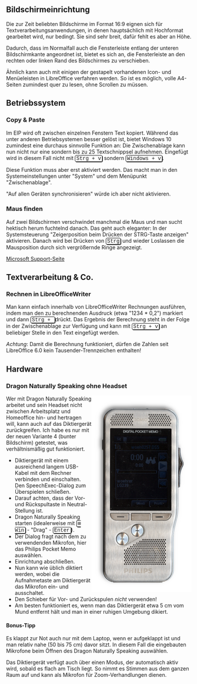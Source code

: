 <style type="text/css">
kbd {
    background-color: white;
    border: 1px solid black;
    padding-left: 3px;
    padding-right: 3px;
    border-radius: 4px;
    font-family: Courier New, courier, monospace;
    box-shadow: 1px 1px;
}
</style>

## Bildschirmeinrichtung

Die zur Zeit beliebten Bildschirme im Format 16:9 eignen sich für
Textverarbeitungsanwendungen, in denen hauptsächlich mit Hochformat gearbeitet wird,
nur bedingt. Sie sind sehr breit, dafür fehlt es aber an Höhe.

Dadurch, dass im Normalfall auch die Fensterleiste entlang der unteren Bildschirmkante
angeordnet ist, bietet es sich an, die Fensterleiste an den rechten oder linken Rand
des Bildschirmes zu verschieben.

Ähnlich kann auch mit einigen der gestapelt vorhandenen Icon- und Menüeleisten in
LibreOffice verfahren werden. So ist es möglich, volle A4-Seiten zumindest quer zu
lesen, ohne Scrollen zu müssen.

## Betriebssystem

### Copy & Paste

Im EIP wird oft zwischen einzelnen Fenstern Text kopiert. Während das unter anderen Betriebsystemen besser gelöst ist, bietet Windows 10 zumindest eine durchaus sinnvolle Funktion an: Die Zwischenablage kann nun nicht nur eine sondern bis zu 25 Textschnippsel aufnehmen. Eingefügt wird in diesem Fall nicht mit <kbd>Strg + v</kbd> sondern <kbd>Windows + v</kbd>.

Diese Funktion muss aber erst aktiviert werden. Das macht man in den Systemeinstellungen unter "System" und dem Menüpunkt "Zwischenablage".

"Auf allen Geräten synchronisieren" würde ich aber nicht aktivieren.

### Maus finden

Auf zwei Bildschirmen verschwindet manchmal die Maus und man sucht hektisch herum fuchtelnd danach. Das geht auch eleganter: In der Systemsteuerung "Zeigerposition beim Drücken der STRG-Taste anzeigen" aktivieren. Danach wird bei Drücken von <kbd>Strg</kbd> und wieder Loslassen die Mausposition durch sich vergrößernde Ringe angezeigt.

[Microsoft Support-Seite](https://support.microsoft.com/de-de/windows/schnelles-wiederfinden-des-mauszeigers-dbc1d222-778c-da15-5218-cb8336074554#:~:text=Windows%2010%20erm%C3%B6glicht%20es%20Ihnen,sie%20aus%20der%20Liste%20aus.)

## Textverarbeitung & Co.

### Rechnen in LibreOfficeWriter

Man kann einfach innerhalb von LibreOfficeWriter Rechnungen ausführen, indem man
den zu berechnenden Ausdruck (etwa "1234 * 0,2") markiert und dann
<kbd>Strg + </kbd> drückt. Das Ergebnis der Berechnung steht in
der Folge in der Zwischenablage zur Verfügung und kann mit <kbd>Strg + v</kbd> an beliebiger Stelle in den Text eingefügt werden.

*Achtung*: Damit die Berechnung funktioniert, dürfen die Zahlen seit LibreOffice
6.0 kein Tausender-Trennzeichen enthalten!

## Hardware

### Dragon Naturally Speaking ohne Headset

<img src="imgs/Philips Digital Pocket Memo.png" title="Philips Digital Pocket Memo" alt="Philips Digital Pocket Memo" style="float: right">
Wer mit Dragon Naturally Speaking arbeitet und sein Headset nicht zwischen
Arbeitsplatz und Homeoffice hin- und hertragen will, kann auch auf das
Diktiergerät zurückgreifen. Ich habe es nur mit der neuen Variante 4 (bunter
Bildschirm) getestet, was verhältnismäßig gut funktioniert.

- Diktiergerät mit einem ausreichend langem USB-Kabel mit dem Rechner verbinden
  und einschalten. Den SpeechExec-Dialog zum Überspielen schließen.
- Darauf achten, dass der Vor- und Rückspultaste in Neutral-Stellung ist.
- Dragon Naturally Speaking starten (idealerweise mit <kbd>&#8862; Win</kbd> - "Drag" -
  <kbd>Enter</kbd>).
- Der Dialog fragt nach dem zu verwendenden Mikrofon, hier das Philips Pocket
  Memo auswählen.
- Einrichtung abschließen.
- Nun kann wie üblich diktiert werden, wobei die Aufnahmetaste am Diktiergerät
  das Mikrofon ein- und ausschaltet.
- Den Schieber für Vor- und Zurückspulen *nicht* verwenden!
- Am besten funktioniert es, wenn man das Diktiergerät etwa 5 cm vom Mund
  entfernt hält und man in einer ruhigen Umgebung dikiert.

#### Bonus-Tipp

Es klappt zur Not auch nur mit dem Laptop, wenn er aufgeklappt ist und man
relativ nahe (50 bis 75 cm) davor sitzt. In diesem Fall die eingebauten
Mikrofone beim Öffnen des Dragon Naturally Speaking auswählen.

Das Diktiergerät verfügt auch über einen Modus, der automatisch aktiv wird, sobald es flach
am Tisch liegt. So nimmt es Stimmen aus dem ganzen Raum auf und kann als Mikrofon für
Zoom-Verhandlungen dienen.
